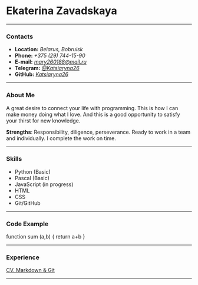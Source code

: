# Ekaterina Zavadskaya


***


### Contacts


* **Location:** *Belarus, Bobruisk*
* **Phone:** *+375 (29) 744-15-90*
* **E-mail:** *mary260188@mail.ru*
* **Telegram:** *[@Katsiaryna26](https://t.me/Katsiaryna26)*
* **GitHub:** *[Katsiaryna26](https://github.com/Katsiaryna26)*


***


### About Me


A great desire to connect your life with programming. This is how I can make money doing what I love. And this is a good opportunity to satisfy your thirst for new knowledge.

**Strengths**: Responsibility, diligence, perseverance. Ready to work in a team and individually. I complete the work on time.


***


### Skills


* Python (Basic)
* Pascal (Basic)
* JavaScript (in progress)
* HTML
* CSS
* Git/GitHub


***


### Code Example


function sum (a,b) {
        return a+b
}


***


### Experience


[CV. Markdown & Git](https://Katsiaryna26.github.io/rsschool-cv/cv)


***
